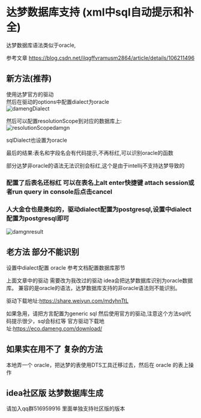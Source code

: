 # 达梦数据库支持 (xml中sql自动提示和补全)

达梦数据库语法类似于oracle,

参考文章 https://blog.csdn.net/ilqgffvramusm2864/article/details/106211496

## 新方法(推荐)
使用达梦官方的驱动  
然后在驱动的options中配置dialect为oracle   
![damengDialect](https://newimages.brucege.com/damengdialect.png)  

然后可以配置resolutionScope到对应的数据库上:  
![resolutionScopedamgn](https://newimages.brucege.com/damengResolutionScope.png)

sqlDialect也设置为oracle  

最后的结果:表名和字段名会有代码提示,不再标红,可以识别oracle的函数  

部分达梦非oracle的语法无法识别会标红,这个是由于intellij不支持达梦导致的  

### 配置了后表名还标红 可以在表名上alt enter快捷键 attach session或者run query in console后点击cancel

### 人大金仓也是类似的，驱动dialect配置为postgresql,设置中dialect配置为postgresql即可

![damgnresult](https://newimages.brucege.com/damengFinalResult.png)

## 老方法 部分不能识别

设置中dialect配置 oracle 参考文档配置数据库那节

上面文章中的驱动 需要改为我改过的驱动 idea会把达梦数据库识别为oracle数据库。
兼容的是oracle的语法，达梦数据库支持的非oracle语法则不能识别。  

驱动下载地址:https://share.weiyun.com/mdyhnTtL

如果急用，请把方言配置为generic sql 然后使用官方的驱动,注意这个方法sql代码提示很少，sql会标红等
官方驱动下载地址:https://eco.dameng.com/download/

## 如果实在用不了 复杂的方法

本地弄一个 oracle，把达梦的表使用DTS工具迁移过去，然后在 oracle 的表上操作

## idea社区版 达梦数据库生成

请加入qq群516959916 里面单独支持社区版的版本

